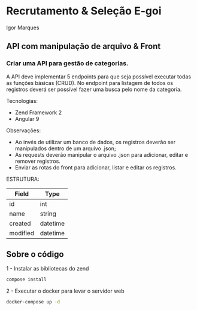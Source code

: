 # Recrutamento & Seleção E-goi
  Igor Marques

## API com manipulação de arquivo & Front

### Criar uma API para gestão de categorias.

A API deve implementar 5 endpoints para que seja possível executar todas as funções básicas (CRUD).
No endpoint para listagem de todos os registros deverá ser possível fazer uma busca pelo nome da categoria.

Tecnologias:
 - Zend Framework 2
 - Angular 9

Observações: 
 - Ao invés de utilizar um banco de dados, os registros deverão ser manipulados dentro de um arquivo .json;
 - As requests deverão manipular o arquivo .json para adicionar, editar e remover registros.
 - Enviar as rotas do front para adicionar, listar e editar os registros.

ESTRUTURA:

| Field         | Type          |
| ------------- |---------------|
| id            | int           |
| name          | string        |
| created       | datetime      |
| modified      | datetime      |


## Sobre o código

1 - Instalar as bibliotecas do zend
```bash
compose install
```

2 - Executar o docker para levar o servidor web
```bash
docker-compose up -d
```